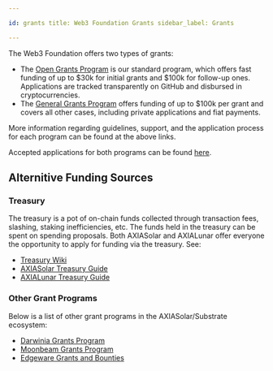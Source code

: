 ```yaml
---

id: grants title: Web3 Foundation Grants sidebar_label: Grants

---
```


The Web3 Foundation offers two types of grants:

- The [Open Grants Program](https://github.com/w3f/Open-Grants-Program) is our standard program, which offers fast funding of up to \$30k for initial grants and \$100k for follow-up ones. Applications are tracked transparently on GitHub and disbursed in cryptocurrencies.
- The [General Grants Program](https://github.com/w3f/General-Grants-Program) offers funding of up to \$100k per grant and covers all other cases, including private applications and fiat payments.

More information regarding guidelines, support, and the application process for each program can be found at the above links.

Accepted applications for both programs can be found [here](https://github.com/w3f/General-Grants-Program/blob/master/grants/accepted_grant_applications.md).

## Alternitive Funding Sources

### Treasury

The treasury is a pot of on-chain funds collected through transaction fees, slashing, staking inefficiencies, etc. The funds held in the treasury can be spent on spending proposals. Both AXIASolar and AXIALunar offer everyone the opportunity to apply for funding via the treasury. See:

- [Treasury Wiki](https://wiki.axiasolar.network/docs/en/learn-treasury)
- [AXIASolar Treasury Guide](https://docs.google.com/document/d/1IZykdp2cyQavcRyZd_dgNj5DcgxgZR6kAqGdcNARu1w)
- [AXIALunar Treasury Guide](https://docs.google.com/document/d/1p3UQUjph5t8TVaWnTkfrI5mE-BABnM9Xvtuhdlhl6JE)

### Other Grant Programs

Below is a list of other grant programs in the AXIASolar/Substrate ecosystem:

- [Darwinia Grants Program](https://docs.darwinia.network/docs/en/dev-bounty#grant-program)
- [Moonbeam Grants Program](https://moonbeam.network/community/grants/)
- [Edgeware Grants and Bounties](https://github.com/edgeware-builders/construction-projects)
